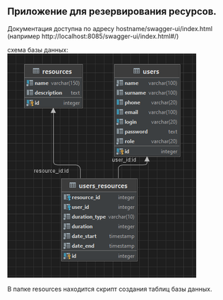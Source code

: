 ## Приложение для резервирования ресурсов.

Документация доступна по адресу hostname/swagger-ui/index.html \
(например http://localhost:8085/swagger-ui/index.html#/)

схема базы данных:
![scheme](https://github.com/kirichenkods/BookingService/blob/main/src/main/resources/scheme_db.png)

В папке resources находится скрипт создания таблиц базы данных.